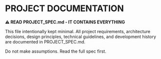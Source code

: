 # PROJECT DOCUMENTATION

**⚠️ READ PROJECT_SPEC.md - IT CONTAINS EVERYTHING**

This file intentionally kept minimal. All project requirements, architecture decisions, design principles, technical guidelines, and development history are documented in PROJECT_SPEC.md.

Do not make assumptions. Read the full spec first.